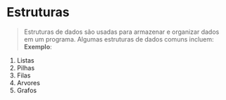 # Estruturas
> Estruturas de dados são usadas para armazenar e organizar dados em um programa.
> Algumas estruturas de dados comuns incluem:
__Exemplo__:
1. Listas
2. Pilhas
3. Filas
4. Arvores
5. Grafos
